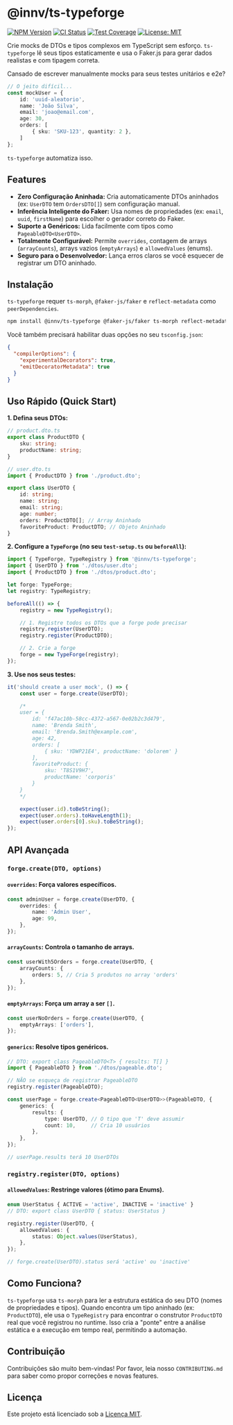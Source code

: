 # @innv/ts-typeforge

[![NPM Version](https://img.shields.io/npm/v/@innv/ts-typeforge.svg)](https://www.npmjs.com/package/@innv/ts-typeforge)
[![CI Status](https://img.shields.io/github/actions/workflow/status/innovare-tech/ts-typeforge/ci.yml?branch=main)](https://github.com/innovare-tech/ts-typeforge/actions/workflows/ci.yml)
[![Test Coverage](https://codecov.io/gh/innovare-tech/ts-typeforge/graph/badge.svg?token=AO4URNQ042)](https://codecov.io/gh/innovare-tech/ts-typeforge)
[![License: MIT](https://img.shields.io/badge/License-MIT-yellow.svg)](https://opensource.org/licenses/MIT)

Crie mocks de DTOs e tipos complexos em TypeScript sem esforço. `ts-typeforge` lê seus tipos estaticamente e usa o Faker.js para gerar dados realistas e com tipagem correta.

Cansado de escrever manualmente mocks para seus testes unitários e e2e?

```typescript
// O jeito difícil...
const mockUser = {
    id: 'uuid-aleatorio',
    name: 'João Silva',
    email: 'joao@email.com',
    age: 30,
    orders: [
        { sku: 'SKU-123', quantity: 2 },
    ]
};
```

`ts-typeforge` automatiza isso.

## Features

* **Zero Configuração Aninhada:** Cria automaticamente DTOs aninhados (ex: `UserDTO` tem `OrdersDTO[]`) sem configuração manual.
* **Inferência Inteligente do Faker:** Usa nomes de propriedades (ex: `email`, `uuid`, `firstName`) para escolher o gerador correto do Faker.
* **Suporte a Genéricos:** Lida facilmente com tipos como `PageableDTO<UserDTO>`.
* **Totalmente Configurável:** Permite `overrides`, contagem de arrays (`arrayCounts`), arrays vazios (`emptyArrays`) e `allowedValues` (enums).
* **Seguro para o Desenvolvedor:** Lança erros claros se você esquecer de registrar um DTO aninhado.

## Instalação

`ts-typeforge` requer `ts-morph`, `@faker-js/faker` e `reflect-metadata` como `peerDependencies`.

```bash
npm install @innv/ts-typeforge @faker-js/faker ts-morph reflect-metadata
```
    
Você também precisará habilitar duas opções no seu `tsconfig.json`:

```json
{
  "compilerOptions": {
    "experimentalDecorators": true,
    "emitDecoratorMetadata": true
  }
}
```

## Uso Rápido (Quick Start)

**1. Defina seus DTOs:**

```typescript
// product.dto.ts
export class ProductDTO {
    sku: string;
    productName: string;
}
```
```typescript
// user.dto.ts
import { ProductDTO } from './product.dto';

export class UserDTO {
    id: string;
    name: string;
    email: string;
    age: number;
    orders: ProductDTO[]; // Array Aninhado
    favoriteProduct: ProductDTO; // Objeto Aninhado
}
```

**2. Configure a `TypeForge` (no seu `test-setup.ts` ou `beforeAll`):**
```typescript   
import { TypeForge, TypeRegistry } from '@innv/ts-typeforge';
import { UserDTO } from './dtos/user.dto';
import { ProductDTO } from './dtos/product.dto';

let forge: TypeForge;
let registry: TypeRegistry;

beforeAll(() => {
    registry = new TypeRegistry();

    // 1. Registre todos os DTOs que a forge pode precisar
    registry.register(UserDTO);
    registry.register(ProductDTO);

    // 2. Crie a forge
    forge = new TypeForge(registry);
});
```
**3. Use nos seus testes:**
```typescript
it('should create a user mock', () => {
    const user = forge.create(UserDTO);

    /*
    user = {
        id: 'f47ac10b-58cc-4372-a567-0e02b2c3d479',
        name: 'Brenda Smith',
        email: 'Brenda.Smith@example.com',
        age: 42,
        orders: [
            { sku: 'YDWP21E4', productName: 'dolorem' }
        ],
        favoriteProduct: {
            sku: 'T8S1V9H7',
            productName: 'corporis'
        }
    }
    */

    expect(user.id).toBeString();
    expect(user.orders).toHaveLength(1);
    expect(user.orders[0].sku).toBeString();
});
```
## API Avançada

### `forge.create(DTO, options)`

#### `overrides`: Força valores específicos.
```typescript
const adminUser = forge.create(UserDTO, {
    overrides: {
        name: 'Admin User',
        age: 99,
    },
});
```
#### `arrayCounts`: Controla o tamanho de arrays.
```typescript
const userWith5Orders = forge.create(UserDTO, {
    arrayCounts: {
        orders: 5, // Cria 5 produtos no array 'orders'
    },
});
```
#### `emptyArrays`: Força um array a ser `[]`.
```typescript
const userNoOrders = forge.create(UserDTO, {
    emptyArrays: ['orders'],    
});
```
#### `generics`: Resolve tipos genéricos.
```typescript
// DTO: export class PageableDTO<T> { results: T[] }
import { PageableDTO } from './dtos/pageable.dto';

// NÃO se esqueça de registrar PageableDTO
registry.register(PageableDTO);

const userPage = forge.create<PageableDTO<UserDTO>>(PageableDTO, {
    generics: {
        results: {
            type: UserDTO, // O tipo que 'T' deve assumir
            count: 10,     // Cria 10 usuários
        },
    },
});

// userPage.results terá 10 UserDTOs
```

### `registry.register(DTO, options)`

#### `allowedValues`: Restringe valores (ótimo para Enums).
```typescript
enum UserStatus { ACTIVE = 'active', INACTIVE = 'inactive' }
// DTO: export class UserDTO { status: UserStatus }

registry.register(UserDTO, {
    allowedValues: {
        status: Object.values(UserStatus),
    },
});

// forge.create(UserDTO).status será 'active' ou 'inactive'
```
## Como Funciona?

`ts-typeforge` usa `ts-morph` para ler a estrutura estática do seu DTO (nomes de propriedades e tipos). Quando encontra um tipo aninhado (ex: `ProductDTO`), ele usa o `TypeRegistry` para encontrar o construtor `ProductDTO` real que você registrou no runtime. Isso cria a "ponte" entre a análise estática e a execução em tempo real, permitindo a automação.

## Contribuição

Contribuições são muito bem-vindas! Por favor, leia nosso `CONTRIBUTING.md` para saber como propor correções e novas features.

## Licença

Este projeto está licenciado sob a [Licença MIT](LICENSE).